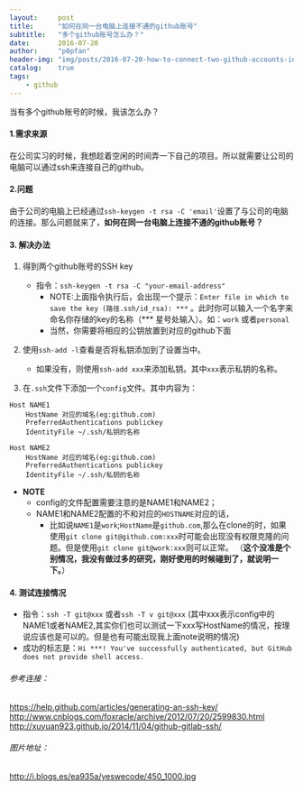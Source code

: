 ```yaml
---
layout:     post
title:      "如何在同一台电脑上连接不通的github账号"
subtitle:   "多个github账号怎么办？"
date:       2016-07-20
author:     "p0pfan"
header-img: "img/posts/2016-07-20-how-to-connect-two-github-accounts-in-one-computer.jpg"
catalog:    true
tags:
    - github
---
```


当有多个github账号的时候，我该怎么办？

#### 1.需求来源
在公司实习的时候，我想趁着空闲的时间弄一下自己的项目。所以就需要让公司的电脑可以通过ssh来连接自己的github。

#### 2.问题
由于公司的电脑上已经通过`ssh-keygen -t rsa -C 'email'`设置了与公司的电脑的连接。那么问题就来了，**如何在同一台电脑上连接不通的github账号？**

#### 3. 解决办法
1. 得到两个github账号的SSH key
    - 指令：`ssh-keygen -t rsa -C "your-email-address"`
        - NOTE:上面指令执行后，会出现一个提示：`Enter file in which to save the key (路径.ssh/id_rsa): ***` 。此时你可以输入一个名字来命名你存储的key的名称（*** 星号处输入）。如：`work` 或者`personal`
        - 当然，你需要将相应的公钥放置到对应的github下面
2. 使用`ssh-add -l`查看是否将私钥添加到了设置当中。
    - 如果没有，则使用`ssh-add xxx`来添加私钥。其中`xxx`表示私钥的名称。

3. 在`.ssh`文件下添加一个`config`文件。其中内容为：
```shell
Host NAME1
    HostName 对应的域名(eg:github.com)
    PreferredAuthentications publickey
    IdentityFile ~/.ssh/私钥的名称

Host NAME2
    HostName 对应的域名(eg:github.com)
    PreferredAuthentications publickey
    IdentityFile ~/.ssh/私钥的名称

```
- **NOTE**
    - config的文件配置需要注意的是NAME1和NAME2；
    - NAME1和NAME2配置的不和对应的`HOSTNAME`对应的话，
        - 比如说`NAME1`是`work`;`HostName`是`github.com`,那么在clone的时，如果使用`git clone git@github.com:xxx`时可能会出现没有权限克隆的问题。但是使用`git clone git@work:xxx`则可以正常。
        （**这个没准是个别情况，我没有做过多的研究，刚好使用的时候碰到了，就说明一下。**）

#### 4. 测试连接情况
- 指令：`ssh -T git@xxx` 或者`ssh -T v git@xxx` (其中xxx表示config中的NAME1或者NAME2,其实你们也可以测试一下xxx写HostName的情况，按理说应该也是可以的。但是也有可能出现我上面note说明的情况)
- 成功的标志是：`Hi ***! You've successfully authenticated, but GitHub does not provide shell access.
`

###### 参考连接：
https://help.github.com/articles/generating-an-ssh-key/
http://www.cnblogs.com/foxracle/archive/2012/07/20/2599830.html
http://xuyuan923.github.io/2014/11/04/github-gitlab-ssh/


###### 图片地址：
http://i.blogs.es/ea935a/yeswecode/450_1000.jpg
